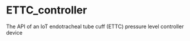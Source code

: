 ﻿# ETTC_controller
 
 The API of an IoT endotracheal tube cuff (ETTC) pressure level controller device
